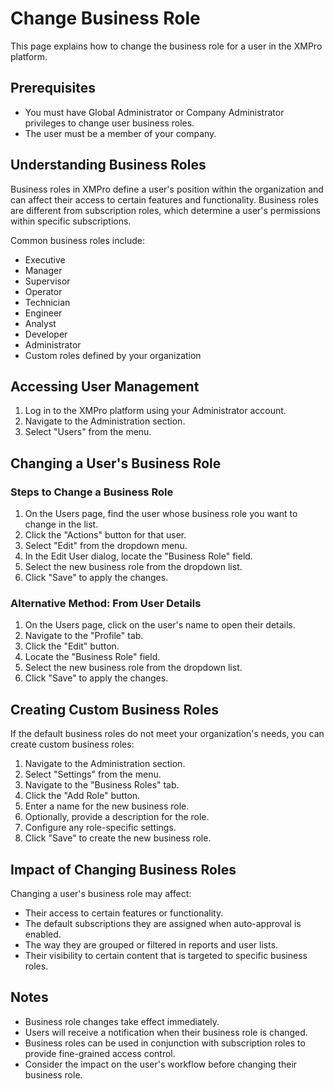 # Change Business Role

This page explains how to change the business role for a user in the XMPro platform.

## Prerequisites

- You must have Global Administrator or Company Administrator privileges to change user business roles.
- The user must be a member of your company.

## Understanding Business Roles

Business roles in XMPro define a user's position within the organization and can affect their access to certain features and functionality. Business roles are different from subscription roles, which determine a user's permissions within specific subscriptions.

Common business roles include:

- Executive
- Manager
- Supervisor
- Operator
- Technician
- Engineer
- Analyst
- Developer
- Administrator
- Custom roles defined by your organization

## Accessing User Management

1. Log in to the XMPro platform using your Administrator account.
2. Navigate to the Administration section.
3. Select "Users" from the menu.

## Changing a User's Business Role

### Steps to Change a Business Role

1. On the Users page, find the user whose business role you want to change in the list.
2. Click the "Actions" button for that user.
3. Select "Edit" from the dropdown menu.
4. In the Edit User dialog, locate the "Business Role" field.
5. Select the new business role from the dropdown list.
6. Click "Save" to apply the changes.

### Alternative Method: From User Details

1. On the Users page, click on the user's name to open their details.
2. Navigate to the "Profile" tab.
3. Click the "Edit" button.
4. Locate the "Business Role" field.
5. Select the new business role from the dropdown list.
6. Click "Save" to apply the changes.

## Creating Custom Business Roles

If the default business roles do not meet your organization's needs, you can create custom business roles:

1. Navigate to the Administration section.
2. Select "Settings" from the menu.
3. Navigate to the "Business Roles" tab.
4. Click the "Add Role" button.
5. Enter a name for the new business role.
6. Optionally, provide a description for the role.
7. Configure any role-specific settings.
8. Click "Save" to create the new business role.

## Impact of Changing Business Roles

Changing a user's business role may affect:

- Their access to certain features or functionality.
- The default subscriptions they are assigned when auto-approval is enabled.
- The way they are grouped or filtered in reports and user lists.
- Their visibility to certain content that is targeted to specific business roles.

## Notes

- Business role changes take effect immediately.
- Users will receive a notification when their business role is changed.
- Business roles can be used in conjunction with subscription roles to provide fine-grained access control.
- Consider the impact on the user's workflow before changing their business role.
